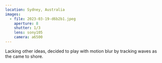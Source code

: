 ```yaml
---
location: Sydney, Australia
images:
  - file: 2023-03-19-d6b2b1.jpeg
    aperture: 8
    shutter: 1/3
    lens: sony105
    camera: a6500
---
```


Lacking other ideas, decided to play with motion blur by tracking waves as the came to shore.

